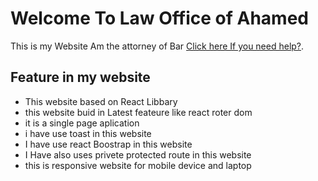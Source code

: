 # Welcome To Law Office of Ahamed

This is my Website Am the attorney of Bar [Click  here If you need help?](https://github.com/facebook/create-react-app).

## Feature in my website

* This website based on React Libbary
* this website buid in Latest feateure like react roter dom
* it is a single page aplication
* i have use toast in this website
* I have use react Boostrap in this website
* I Have also uses privete protected route in this website
* this is responsive website for mobile device and laptop